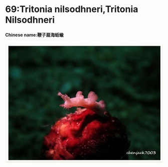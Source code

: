 # 69:Tritonia nilsodhneri,Tritonia Nilsodhneri

#### Chinese name:鞭子扇海蛞蝓

![](../../.gitbook/assets/tritonia-nilsodhneri.jpg)

